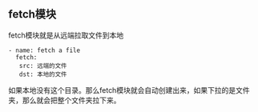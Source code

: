 ## fetch模块

fetch模块就是从远端拉取文件到本地

```
- name: fetch a file
  fetch:
   src: 远端的文件
   dst: 本地的文件
```

如果本地没有这个目录。那么fetch模块就会自动创建出来，如果下拉的是文件夹，那么就会把整个文件夹拉下来。
